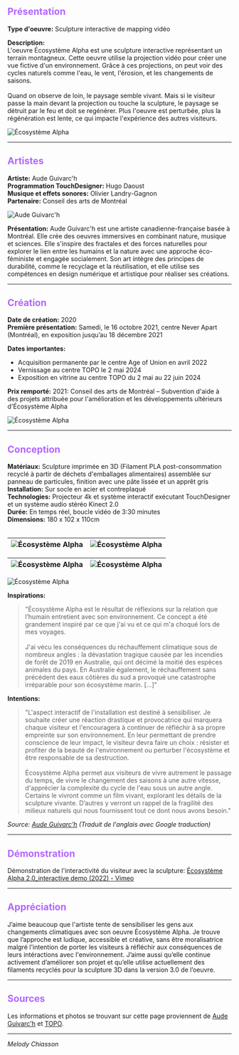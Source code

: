 ## <span style="color:#B266FF">Présentation</span>
**Type d'oeuvre:** Sculpture interactive de mapping vidéo <br>

**Description:**<br>
L'oeuvre Écosystème Alpha est une sculpture interactive représentant un terrain montagneux. Cette oeuvre utilise la projection vidéo pour créer une vue fictive d'un environnement.
Grâce à ces projections, on peut voir des cycles naturels comme l'eau, le vent, l'érosion, et les changements de saisons. <br>
<br>
Quand on observe de loin, le paysage semble vivant. Mais si le visiteur passe la main devant la projection ou touche la sculpture, le paysage se détruit par le feu et doit se regénérer. Plus l'oeuvre est perturbée, plus la régénération est lente, ce qui impacte l'expérience des autres visiteurs.

![Écosystème Alpha](https://topo.art/chantier/wp-content/uploads/2024/05/ecosysteme-alpha_16x9.jpg)

---

## <span style="color:#B266FF">Artistes</span>
**Artiste:** Aude Guivarc'h <br>
**Programmation TouchDesigner:** Hugo Daoust <br>
**Musique et effets sonores:** Olivier Landry-Gagnon <br>
**Partenaire:** Conseil des arts de Montréal <br>

![Aude Guivarc'h](https://payload.cargocollective.com/1/2/72778/14503746/6B7D38A0-9B1B-48AD-91E5-11A3123885B7_1_105_c_1024.jpeg)

**Présentation:** Aude Guivarc'h est une artiste canadienne-française basée à Montréal. Elle crée des oeuvres immersives en combinant nature, musique et sciences. Elle s'inspire des fractales et des forces naturelles pour explorer le lien entre les humains et la nature avec une approche éco-féministe et engagée socialement. Son art intègre des principes de durabilité, comme le recyclage et la réutilisation, et elle utilise ses compétences en design numérique et artistique pour réaliser ses créations.

---


## <span style="color:#B266FF">Création</span>
**Date de création:** 2020 <br>
**Première présentation:** Samedi, le 16 octobre 2021, centre Never Apart (Montréal), en exposition jusqu’au 18 décembre 2021 <br>

**Dates importantes:** 
-	Acquisition permanente par le centre Age of Union en avril 2022
-	Vernissage au centre TOPO le 2 mai 2024
-	Exposition en vitrine au centre TOPO du 2 mai au 22 juin 2024

**Prix remporté:** 2021: Conseil des arts de Montréal – Subvention d'aide à des projets attribuée pour l'amélioration et les développements ultérieurs d'Écosystème Alpha

![Écosystème Alpha](https://payload.cargocollective.com/1/2/72778/14503746/596381CE-517A-401D-BF96-731E76F18EEB_1_105_c_1024.jpeg)

---

## <span style="color:#B266FF">Conception</span>
**Matériaux:** Sculpture imprimée en 3D (Filament PLA post-consommation recyclé à partir de déchets d'emballages alimentaires) assemblée sur panneau de particules, finition avec une pâte lissée et un apprêt gris <br>
**Installation:** Sur socle en acier et contreplaqué <br>
**Technologies:** Projecteur 4k et système interactif exécutant TouchDesigner et un système audio stéréo Kinect 2.0 <br>
**Durée:** En temps réel, boucle vidéo de 3:30 minutes <br>
**Dimensions:** 180 x 102 x 110cm <br>
<br>

|   ![Écosystème Alpha](https://payload.cargocollective.com/1/2/72778/14309594/C0129.gif)   |   ![Écosystème Alpha](https://payload.cargocollective.com/1/2/72778/14309594/C0129_1.gif)  |
|-----------|-----------|

|   ![Écosystème Alpha](https://payload.cargocollective.com/1/2/72778/14309594/C0134.gif)   |   ![Écosystème Alpha](https://payload.cargocollective.com/1/2/72778/14309594/C0131.gif)  |
|-----------|-----------|

![Écosystème Alpha](https://payload.cargocollective.com/1/2/72778/14541195/IMG_9169_3024.jpg)

**Inspirations:**

> "Écosystème Alpha est le résultat de réflexions sur la relation que l’humain entretient avec son environnement. Ce concept a été grandement inspiré par ce que j'ai vu et ce qui m'a choqué lors de mes voyages. <br> <br> J'ai vécu les conséquences du réchauffement climatique sous de nombreux angles : la dévastation tragique causée par les incendies de forêt de 2019 en Australie, qui ont décimé la moitié des espèces animales du pays. En Australie également, le réchauffement sans précédent des eaux côtières du sud a provoqué une catastrophe irréparable pour son écosystème marin. [...]"

**Intentions:**

> "L'aspect interactif de l'installation est destiné à sensibiliser. Je souhaite créer une réaction drastique et provocatrice qui marquera chaque visiteur et l'encouragera à continuer de réfléchir à sa propre empreinte sur son environnement. En leur permettant de prendre conscience de leur impact, le visiteur devra faire un choix : résister et profiter de la beauté de l'environnement ou perturber l'écosystème et être responsable de sa destruction.<br> <br> Écosystème Alpha permet aux visiteurs de vivre autrement le passage du temps, de vivre le changement des saisons à une autre vitesse, d'apprécier la complexité du cycle de l'eau sous un autre angle. Certains le vivront comme un film vivant, explorant les détails de la sculpture vivante. D’autres y verront un rappel de la fragilité des milieux naturels qui nous fournissent tout ce dont nous avons besoin."

*Source: [Aude Guivarc'h](https://guivar.ch/Ecosystem-Alpha_v-2-0) (Traduit de l'anglais avec Google traduction)*

---

## <span style="color:#B266FF">Démonstration</span>

Démonstration de l'interactivité du visiteur avec la sculpture: [Écosystème Alpha 2.0_interactive demo (2022) - Vimeo](https://vimeo.com/793682557)

---

## <span style="color:#B266FF">Appréciation</span>

J’aime beaucoup que l'artiste tente de sensibiliser les gens aux changements climatiques avec son oeuvre Écosystème Alpha. Je trouve que l’approche est ludique, accessible et créative, sans être moralisatrice malgré l'intention de porter les visiteurs à réfléchir aux conséquences de leurs intéractions avec l'environnement. J’aime aussi qu’elle continue activement d’améliorer son projet et qu’elle utilise actuellement des filaments recyclés pour la sculpture 3D dans la version 3.0 de l’oeuvre. 

---

## <span style="color:#B266FF">Sources</span>
Les informations et photos se trouvant sur cette page proviennent de [Aude Guivarc'h](https://guivar.ch/Ecosystem-Alpha_v-2-0) et [TOPO](https://www.agencetopo.qc.ca/wp/events/event/ecosysteme-alpha-aude-guivarch/).

---

*Melody Chiasson*